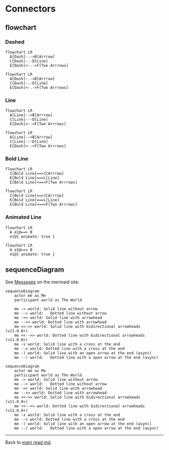 # Connectors

## flowchart

### Dashed
```text
flowchart LR
  A[Dash]-.->B[Arrrow]
  C[Dash]-.-D[Line]
  E[Dash]<-.->F[Two Arrrows]
```
```mermaid
flowchart LR
  A[Dash]-.->B[Arrrow]
  C[Dash]-.-D[Line]
  E[Dash]<-.->F[Two Arrrows]
```
### Line
```text
flowchart LR
  A[Line]-->B[Arrrow]
  C[Line]---D[Line]
  E[Dash]<-->F[Two Arrrows]
```
```mermaid
flowchart LR
  A[Line]-->B[Arrrow]
  C[Line]---D[Line]
  E[Dash]<-->F[Two Arrrows]
```
### Bold Line
```text
flowchart LR
  I[Bold Line]==>J[Arrrow]
  K[Bold Line]===L[Line] 
  E[Bold Line]<==>F[Two Arrrows]
```
```mermaid
flowchart LR
  I[Bold Line]==>J[Arrrow]
  K[Bold Line]===L[Line] 
  E[Bold Line]<==>F[Two Arrrows]
```

### Animated Line
```text
flowchart LR
  A e1@==> B
  e1@{ animate: true }
```
```mermaid
flowchart LR
  A e1@==> B
  e1@{ animate: true }
```
## sequenceDiagram
See [Messages](https://mermaid.js.org/syntax/sequenceDiagram.html#messages) on the mermaid site.

```text
sequenceDiagram
    actor me as Me
    participant world as The World

    me -> world: Solid line without arrow
    me --> world:	Dotted line without arrow
    me ->> world: Solid line with arrowhead
    me -->> world: Dotted line with arrowhead
    me <<->> world: Solid line with bidirectional arrowheads (v11.0.0+)
    me <<-->> world: Dotted line with bidirectional arrowheads (v11.0.0+)
    me -x world: Solid line with a cross at the end
    me --x world: Dotted line with a cross at the end
    me -) world: Solid line with an open arrow at the end (async)
    me --) world:	Dotted line with a open arrow at the end (async)
```

```mermaid
sequenceDiagram
    actor me as Me
    participant world as The World
    me -> world: Solid line without arrow
    me --> world:	Dotted line without arrow
    me ->> world: Solid line with arrowhead
    me -->> world: Dotted line with arrowhead
    me <<->> world: Solid line with bidirectional arrowheads (v11.0.0+)
    me <<-->> world: Dotted line with bidirectional arrowheads (v11.0.0+)
    me -x world: Solid line with a cross at the end
    me --x world: Dotted line with a cross at the end
    me -) world: Solid line with an open arrow at the end (async)
    me --) world:	Dotted line with a open arrow at the end (async)
```
---
Back to [main read md](readme.md).

